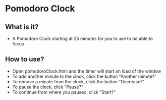 # Pomodoro Clock

## What is it?

- A Pomodoro Clock starting at 25 minutes for you to use to be able to focus

## How to use?

- Open pomodoroClock.html and the timer will start on load of the window
- To add another minute to the clock, click the button "Another minute?"
- To remove a minute from the clock, click the button "Decrease?"
- To pause the clock, click "Pause?"
- To continue from where you paused, click "Start?"
